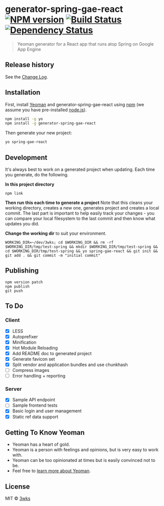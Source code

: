 # generator-spring-gae-react [![NPM version][npm-image]][npm-url] [![Build Status][travis-image]][travis-url] [![Dependency Status][daviddm-image]][daviddm-url]
> Yeoman generator for a React app that runs atop Spring on Google App Engine

## Release history
See the [Change Log](./CHANGELOG.md).

## Installation

First, install [Yeoman](http://yeoman.io) and generator-spring-gae-react using [npm](https://www.npmjs.com/) (we assume you have pre-installed [node.js](https://nodejs.org/)).

```bash
npm install -g yo
npm install -g generator-spring-gae-react
```

Then generate your new project:

```bash
yo spring-gae-react
```


## Development

It's always best to work on a generated project when updating. Each time you generate, do the following.

**In this project directory**
```
npm link
```

**Then run this each time to generate a project**
Note that this cleans your working directory, creates a new one, generates project and creates a local commit. The last part is important to help easily track your changes - you can compare your 
local filesystem to the last commit and then know what updates you did.

**Change the working dir** to suit your environment.
```
WORKING_DIR=~/dev/3wks; cd $WORKING_DIR && rm -rf $WORKING_DIR/tmp/test-spring && mkdir $WORKING_DIR/tmp/test-spring && cd $WORKING_DIR/tmp/test-spring && yo spring-gae-react && git init && git add . && git commit -m "initial commit"
```

## Publishing

```
npm version patch
npm publish
git push
```

## To Do

### Client
- [x] LESS
- [x] Autoprefixer
- [x] Minification
- [x] Hot Module Reloading
- [x] Add README doc to generated project
- [x] Generate favicon set
- [x] Split vendor and application bundles and use chunkhash
- [ ] Compress images
- [ ] Error handling + reporting

### Server
- [x] Sample API endpoint
- [ ] Sample frontend tests
- [x] Basic login and user management
- [x] Static ref data support

## Getting To Know Yeoman

 * Yeoman has a heart of gold.
 * Yeoman is a person with feelings and opinions, but is very easy to work with.
 * Yeoman can be too opinionated at times but is easily convinced not to be.
 * Feel free to [learn more about Yeoman](http://yeoman.io/).

## License

MIT © [3wks](https://www.3wks.com.au)


[npm-image]: https://badge.fury.io/js/generator-spring-gae-react.svg
[npm-url]: https://npmjs.org/package/generator-spring-gae-react
[travis-image]: https://travis-ci.org/3wks/generator-spring-gae-react.svg?branch=master
[travis-url]: https://travis-ci.org/3wks/generator-spring-gae-react
[daviddm-image]: https://david-dm.org/3wks/generator-spring-gae-react.svg?theme=shields.io
[daviddm-url]: https://david-dm.org/3wks/generator-spring-gae-react
